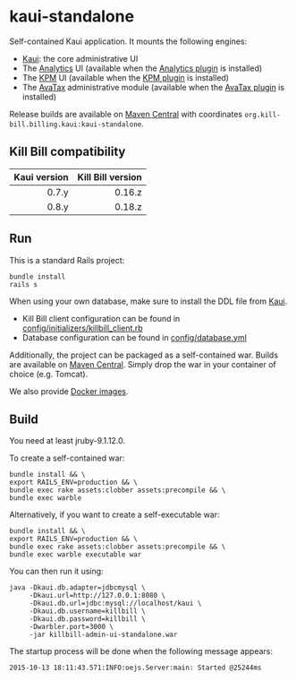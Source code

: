 kaui-standalone
===============

Self-contained Kaui application. It mounts the following engines:

* [Kaui](https://github.com/killbill/killbill-admin-ui): the core administrative UI
* The [Analytics](https://github.com/killbill/killbill-analytics-ui) UI (available when the [Analytics plugin](https://github.com/killbill/killbill-analytics-plugin) is installed)
* The [KPM](https://github.com/killbill/killbill-kpm-ui) UI (available when the [KPM plugin](https://github.com/killbill/killbill-kpm-plugin) is installed)
* The [AvaTax](https://github.com/killbill/killbill-avatax-ui) administrative module (available when the [AvaTax plugin](https://github.com/killbill/killbill-avatax-plugin) is installed)

Release builds are available on [Maven Central](http://search.maven.org/#search%7Cga%7C1%7Cg%3A%22org.kill-bill.billing.kaui%22%20AND%20a%3A%22kaui-standalone%22) with coordinates `org.kill-bill.billing.kaui:kaui-standalone`.

Kill Bill compatibility
-----------------------

| Kaui version | Kill Bill version |
| -----------: | ----------------: |
| 0.7.y        | 0.16.z            |
| 0.8.y        | 0.18.z            |

Run
---

This is a standard Rails project:

```
bundle install
rails s
```

When using your own database, make sure to install the DDL file from [Kaui](https://raw.github.com/killbill/killbill-admin-ui/master/db/ddl.sql).

* Kill Bill client configuration can be found in [config/initializers/killbill_client.rb](https://github.com/killbill/killbill-admin-ui-standalone/blob/master/config/initializers/killbill_client.rb)
* Database configuration can be found in [config/database.yml](https://github.com/killbill/killbill-admin-ui-standalone/blob/master/config/database.yml)

Additionally, the project can be packaged as a self-contained war. Builds are available on [Maven Central](http://search.maven.org/#search%7Cga%7C1%7Cg%3A%22org.kill-bill.billing.kaui%22%20a%3A%22kaui-standalone%22). Simply drop the war in your container of choice (e.g. Tomcat).

We also provide [Docker images](https://hub.docker.com/r/killbill/kaui/).

Build
-----

You need at least jruby-9.1.12.0.

To create a self-contained war:

```
bundle install && \
export RAILS_ENV=production && \
bundle exec rake assets:clobber assets:precompile && \
bundle exec warble
```

Alternatively, if you want to create a self-executable war:

```
bundle install && \
export RAILS_ENV=production && \
bundle exec rake assets:clobber assets:precompile && \
bundle exec warble executable war
```

You can then run it using:

```
java -Dkaui.db.adapter=jdbcmysql \
     -Dkaui.url=http://127.0.0.1:8080 \
     -Dkaui.db.url=jdbc:mysql://localhost/kaui \
     -Dkaui.db.username=killbill \
     -Dkaui.db.password=killbill \
     -Dwarbler.port=3000 \
     -jar killbill-admin-ui-standalone.war
```

The startup process will be done when the following message appears:

```
2015-10-13 18:11:43.571:INFO:oejs.Server:main: Started @25244ms
```

